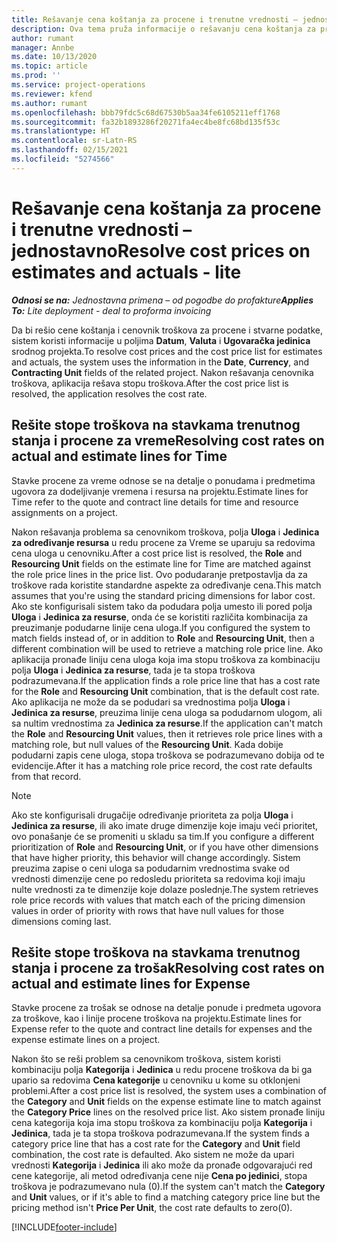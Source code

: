 ```yaml
---
title: Rešavanje cena koštanja za procene i trenutne vrednosti – jednostavno
description: Ova tema pruža informacije o rešavanju cena koštanja za procene i trenutno stanje.
author: rumant
manager: Annbe
ms.date: 10/13/2020
ms.topic: article
ms.prod: ''
ms.service: project-operations
ms.reviewer: kfend
ms.author: rumant
ms.openlocfilehash: bbb79fdc5c68d67530b5aa34fe6105211eff1768
ms.sourcegitcommit: fa32b1893286f20271fa4ec4be8fc68bd135f53c
ms.translationtype: HT
ms.contentlocale: sr-Latn-RS
ms.lasthandoff: 02/15/2021
ms.locfileid: "5274566"
---
```

# <a name="resolve-cost-prices-on-estimates-and-actuals---lite"></a><span data-ttu-id="8d795-103">Rešavanje cena koštanja za procene i trenutne vrednosti – jednostavno</span><span class="sxs-lookup"><span data-stu-id="8d795-103">Resolve cost prices on estimates and actuals - lite</span></span>

<span data-ttu-id="8d795-104">_**Odnosi se na:** Jednostavna primena – od pogodbe do profakture_</span><span class="sxs-lookup"><span data-stu-id="8d795-104">_**Applies To:** Lite deployment - deal to proforma invoicing_</span></span>

<span data-ttu-id="8d795-105">Da bi rešio cene koštanja i cenovnik troškova za procene i stvarne podatke, sistem koristi informacije u poljima **Datum**, **Valuta** i **Ugovaračka jedinica** srodnog projekta.</span><span class="sxs-lookup"><span data-stu-id="8d795-105">To resolve cost prices and the cost price list for estimates and actuals, the system uses the information in the **Date**, **Currency**, and **Contracting Unit** fields of the related project.</span></span> <span data-ttu-id="8d795-106">Nakon rešavanja cenovnika troškova, aplikacija rešava stopu troškova.</span><span class="sxs-lookup"><span data-stu-id="8d795-106">After the cost price list is resolved, the application resolves the cost rate.</span></span>

## <a name="resolving-cost-rates-on-actual-and-estimate-lines-for-time"></a><span data-ttu-id="8d795-107">Rešite stope troškova na stavkama trenutnog stanja i procene za vreme</span><span class="sxs-lookup"><span data-stu-id="8d795-107">Resolving cost rates on actual and estimate lines for Time</span></span>

<span data-ttu-id="8d795-108">Stavke procene za vreme odnose se na detalje o ponudama i predmetima ugovora za dodeljivanje vremena i resursa na projektu.</span><span class="sxs-lookup"><span data-stu-id="8d795-108">Estimate lines for Time refer to the quote and contract line details for time and resource assignments on a project.</span></span>

<span data-ttu-id="8d795-109">Nakon rešavanja problema sa cenovnikom troškova, polja **Uloga** i **Jedinica za određivanje resursa** u redu procene za Vreme se uparuju sa redovima cena uloga u cenovniku.</span><span class="sxs-lookup"><span data-stu-id="8d795-109">After a cost price list is resolved, the **Role** and **Resourcing Unit** fields on the estimate line for Time are matched against the role price lines in the price list.</span></span> <span data-ttu-id="8d795-110">Ovo podudaranje pretpostavlja da za troškove rada koristite standardne aspekte za određivanje cena.</span><span class="sxs-lookup"><span data-stu-id="8d795-110">This match assumes that you're using the standard pricing dimensions for labor cost.</span></span> <span data-ttu-id="8d795-111">Ako ste konfigurisali sistem tako da podudara polja umesto ili pored polja **Uloga** i **Jedinica za resurse**, onda će se koristiti različita kombinacija za preuzimanje podudarne linije cena uloga.</span><span class="sxs-lookup"><span data-stu-id="8d795-111">If you configured the system to match fields instead of, or in addition to **Role** and **Resourcing Unit**, then a different combination will be used to retrieve a matching role price line.</span></span> <span data-ttu-id="8d795-112">Ako aplikacija pronađe liniju cena uloga koja ima stopu troškova za kombinaciju polja **Uloga** i **Jedinica za resurse**, tada je ta stopa troškova podrazumevana.</span><span class="sxs-lookup"><span data-stu-id="8d795-112">If the application finds a role price line that has a cost rate for the **Role** and **Resourcing Unit** combination, that is the default cost rate.</span></span> <span data-ttu-id="8d795-113">Ako aplikacija ne može da se podudari sa vrednostima polja **Uloga** i **Jedinica za resurse**, preuzima linije cena uloga sa podudarnom ulogom, ali sa nultim vrednostima za **Jedinica za resurse**.</span><span class="sxs-lookup"><span data-stu-id="8d795-113">If the application can't match the **Role** and **Resourcing Unit** values, then it retrieves role price lines with a matching role, but null values of the **Resourcing Unit**.</span></span> <span data-ttu-id="8d795-114">Kada dobije podudarni zapis cene uloga, stopa troškova se podrazumevano dobija od te evidencije.</span><span class="sxs-lookup"><span data-stu-id="8d795-114">After it has a matching role price record, the cost rate defaults from that record.</span></span> 

> [!NOTE]
> <span data-ttu-id="8d795-115">Ako ste konfigurisali drugačije određivanje prioriteta za polja **Uloga** i **Jedinica za resurse**, ili ako imate druge dimenzije koje imaju veći prioritet, ovo ponašanje će se promeniti u skladu sa tim.</span><span class="sxs-lookup"><span data-stu-id="8d795-115">If you configure a different prioritization of **Role** and **Resourcing Unit**, or if you have other dimensions that have higher priority, this behavior will change accordingly.</span></span> <span data-ttu-id="8d795-116">Sistem preuzima zapise o ceni uloga sa podudarnim vrednostima svake od vrednosti dimenzije cene po redosledu prioriteta sa redovima koji imaju nulte vrednosti za te dimenzije koje dolaze poslednje.</span><span class="sxs-lookup"><span data-stu-id="8d795-116">The system retrieves role price records with values that match each of the pricing dimension values in order of priority with rows that have null values for those dimensions coming last.</span></span>

## <a name="resolving-cost-rates-on-actual-and-estimate-lines-for-expense"></a><span data-ttu-id="8d795-117">Rešite stope troškova na stavkama trenutnog stanja i procene za trošak</span><span class="sxs-lookup"><span data-stu-id="8d795-117">Resolving cost rates on actual and estimate lines for Expense</span></span>

<span data-ttu-id="8d795-118">Stavke procene za trošak se odnose na detalje ponude i predmeta ugovora za troškove, kao i linije procene troškova na projektu.</span><span class="sxs-lookup"><span data-stu-id="8d795-118">Estimate lines for Expense refer to the quote and contract line details for expenses and the expense estimate lines on a project.</span></span>

<span data-ttu-id="8d795-119">Nakon što se reši problem sa cenovnikom troškova, sistem koristi kombinaciju polja **Kategorija** i **Jedinica** u redu procene troškova da bi ga upario sa redovima **Cena kategorije** u cenovniku u kome su otklonjeni problemi.</span><span class="sxs-lookup"><span data-stu-id="8d795-119">After a cost price list is resolved, the system uses a combination of the **Category** and **Unit** fields on the expense estimate line to match against the **Category Price** lines on the resolved price list.</span></span> <span data-ttu-id="8d795-120">Ako sistem pronađe liniju cena kategorija koja ima stopu troškova za kombinaciju polja **Kategorija** i **Jedinica**, tada je ta stopa troškova podrazumevana.</span><span class="sxs-lookup"><span data-stu-id="8d795-120">If the system finds a category price line that has a cost rate for the **Category** and **Unit** field combination, the cost rate is defaulted.</span></span> <span data-ttu-id="8d795-121">Ako sistem ne može da upari vrednosti **Kategorija** i **Jedinica** ili ako može da pronađe odgovarajući red cene kategorije, ali metod određivanja cene nije **Cena po jedinici**, stopa troškova je podrazumevano nula (0).</span><span class="sxs-lookup"><span data-stu-id="8d795-121">If the system can't match the **Category** and **Unit** values, or if it's able to find a matching category price line but the pricing method isn't **Price Per Unit**, the cost rate defaults to zero(0).</span></span>


[!INCLUDE[footer-include](../../includes/footer-banner.md)]